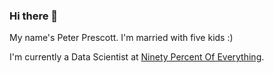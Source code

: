 ### Hi there 👋

My name's Peter Prescott. I'm married with five kids :)

I'm currently a Data Scientist at [Ninety Percent Of Everything](https://www.90poe.io).
